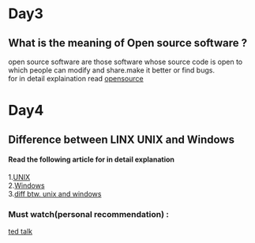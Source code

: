 # Day3 
## What is the meaning of Open source software ?<br/>

open source software are those software whose source code is open to which people can modify and share.make it better or find bugs.  
for in detail explaination read [opensource](https://opensource.com/resources/what-open-source)
# Day4
##  Difference between  LINX UNIX and Windows 

#### Read the following article for in detail explanation
1.[UNIX](https://www.geeksforgeeks.org/introduction-to-unix-system/)<br>
2.[Windows](https://www.geeksforgeeks.org/different-operating-systems/)<br>
3.[diff btw. unix and windows ](https://www.geeksforgeeks.orgdifference-between-unix-and-windows-operating-system/)<br>
### Must watch(personal recommendation) :<br>
[ted talk](https://www.youtube.com/watch?v=o8NPllzkFhE&t=331s)

